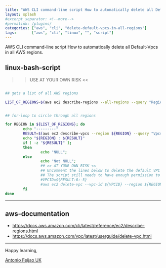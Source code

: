 ```yaml
---
title: "AWS CLI command-line script How to automatically delete all Default-Vpcs in all AWS regions"
layout: splash
#excerpt_separator: <!--more-->
#permalink: /plugins/
categories: ["aws", "cli", "delete-default-vpcs-in-all-regions"]
tags:       ["aws", "cli", "linux", "", "script"]
---
```


AWS CLI command-line script How to automatically delete all Default-Vpcs in all AWS regions.


## linux-bash-script

>> USE AT YOUR OWN RISK <<

```bash

## gets a list of all AWS regions

LIST_OF_REGIONS=$(aws ec2 describe-regions --all-regions --query "Regions[].{Name:RegionName}" --output text)


## for-loop to circle through all regions

for REGION in ${LIST_OF_REGIONS}; do
        echo "---------"
        RESULT=$(aws ec2 describe-vpcs --region ${REGION} --query "Vpcs[].[VpcId,IsDefault]" --output text 2>/dev/null)
        echo "${REGION} : ${RESULT}"
        if [ -z "${RESULT}" ];
        then 
                echo "NULL";
        else 
                echo "Not NULL";
                ## >> AT YOUR OWN RISK <<
                ## Uncomment the lines below to delete the default VPC in all regions.
                ## The script still needs to have enough permission to delete the default VPC.
                #VPCID=${RESULT:0:-5}
                #aws ec2 delete-vpc --vpc-id ${VPCID} --region ${REGION}
        fi
done
```

---

## aws-documentation

* <https://docs.aws.amazon.com/cli/latest/reference/ec2/describe-regions.html>
* <https://docs.aws.amazon.com/vpc/latest/userguide/delete-vpc.html>


---

Happy learning,

[Antonio Feijao UK](https://www.antoniofeijao.com/)
